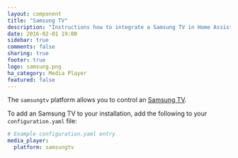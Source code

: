 ```yaml
---
layout: component
title: "Samsung TV"
description: "Instructions how to integrate a Samsung TV in Home Assistant."
date: 2016-02-01 19:00
sidebar: true
comments: false
sharing: true
footer: true
logo: samsung.png
ha_category: Media Player
featured: false
---
```


The `samsungtv` platform allows you to control an [Samsung TV](http://www.samsung.com).


To add an Samsung TV to your installation, add the following to your `configuration.yaml` file:

```yaml
# Example configuration.yaml entry
media_player:
  platform: samsungtv
```

